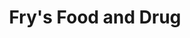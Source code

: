 ---
title: "Fry's Food and Drug"
url: /tucson/frys-food-and-drug-east-22nd-street-2/
shop: Supermarkt
---